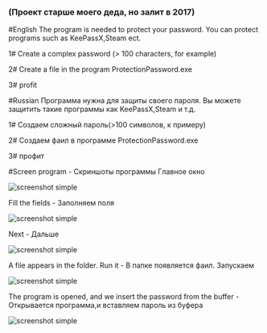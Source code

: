 <h3>(Проект старше моего деда, но залит в 2017)</h3>

#English 
The program is needed to protect your password.
You can protect programs such as KeePassX,Steam ect.

1# Create a complex password (> 100 characters, for example)

2# Create a file in the program ProtectionPassword.exe

3# profit

#Russian
Программа нужна для защиты своего пароля.
Вы можете защитить такие программы как KeePassX,Steam и т.д.

1# Создаем сложный пароль(>100 символов, к примеру)

2# Создаем фаил в программе ProtectionPassword.exe

3# профит

#Screen program - Скриншоты программы
Главное окно

![screenshot simple](https://github.com/lif0/ProtectionPassword/blob/master/for%20github/main.png)

Fill the fields - Заполняем поля

![screenshot simple](https://github.com/lif0/ProtectionPassword/blob/master/for%20github/make.png)

Next - Дальше

![screenshot simple](https://github.com/lif0/ProtectionPassword/blob/master/for%20github/created.png)

A file appears in the folder. Run it - В папке появляется фаил. Запускаем

![screenshot simple](https://github.com/lif0/ProtectionPassword/blob/master/for%20github/file.png)

The program is opened, and we insert the password from the buffer - Открывается программа,и вставляем пароль из буфера

![screenshot simple](https://github.com/lif0/ProtectionPassword/blob/master/for%20github/keepassX.png)
